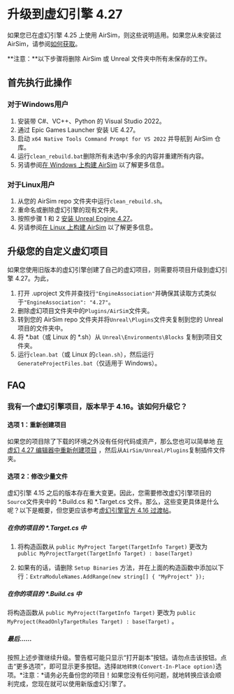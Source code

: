 # 升级到虚幻引擎 4.27

如果您已在虚幻引擎 4.25 上使用 AirSim，则这些说明适用。如果您从未安装过 AirSim，请参阅[如何获取](https://github.com/microsoft/airsim#how-to-get-it)。


**注意：**以下步骤将删除 AirSim 或 Unreal 文件夹中所有未保存的工作。

## 首先执行此操作

### 对于Windows用户
1. 安装带 C#、VC++、Python 的 Visual Studio 2022。
2. 通过 Epic Games Launcher 安装 UE 4.27。
3. 启动 `x64 Native Tools Command Prompt for VS 2022` 并导航到 AirSim 仓库。
4. 运行`clean_rebuild.bat`删除所有未选中/多余的内容并重建所有内容。
5. 另请参阅[在 Windows 上构建 AirSim](build_windows.md) 以了解更多信息。

### 对于Linux用户
1. 从您的 AirSim repo 文件夹中运行`clean_rebuild.sh`。
2. 重命名或删除虚幻引擎的现有文件夹。
3. 按照步骤 1 和 2 [安装 Unreal Engine 4.27](build_linux.md)。
4. 另请参阅[在 Linux 上构建 AirSim](build_linux.md) 以了解更多信息。


## 升级您的自定义虚幻项目
如果您使用旧版本的虚幻引擎创建了自己的虚幻项目，则需要将项目升级到虚幻引擎 4.27。为此，

1. 打开 .uproject 文件并查找行`"EngineAssociation"`并确保其读取方式类似于`"EngineAssociation": "4.27"`。
2. 删除虚幻项目文件夹中的`Plugins/AirSim`文件夹。
3. 转到您的 AirSim repo 文件夹并将`Unreal\Plugins`文件夹复制到您的 Unreal 项目的文件夹中。
4. 将 *.bat（或 Linux 的 *.sh）从 `Unreal\Environments\Blocks` 复制到项目文件夹。
5. 运行`clean.bat`（或 Linux 的`clean.sh`），然后运行`GenerateProjectFiles.bat`（仅适用于 Windows）。 

## FAQ

### 我有一个虚幻引擎项目，版本早于 4.16。该如何升级它？

#### 选项 1：重新创建项目

如果您的项目除了下载的环境之外没有任何代码或资产，那么您也可以简单地 [在虚幻 4.27 编辑器中重新创建项目](unreal_custenv.md)  ，然后从`AirSim/Unreal/Plugins`复制插件文件夹。


#### 选项 2：修改少量文件

虚幻引擎 4.15 之后的版本存在重大变更。因此，您需要修改虚幻引擎项目的`Source`文件夹中的 *.Build.cs 和 *.Target.cs 文件。那么，这些变更具体是什么呢？以下是概要，但您更应该参考[虚幻引擎官方 4.16 过渡帖](https://forums.unrealengine.com/showthread.php?145757-C-4-16-Transition-Guide)。


##### 在你的项目的 *.Target.cs 中
1. 将构造函数从 `public MyProject Target(TargetInfo Target)` 更改为 `public MyProjectTarget(TargetInfo Target) : base(Target)` 

2. 如果有的话，请删除 `Setup Binaries` 方法，并在上面的构造函数中添加以下行：`ExtraModuleNames.AddRange(new string[] { "MyProject" });` 

##### 在你的项目的 *.Build.cs 中

将构造函数从 `public MyProject(TargetInfo Target)` 更改为 `public MyProject(ReadOnlyTargetRules Target) : base(Target)` 。


##### 最后……

按照上述步骤继续升级。警告框可能只显示“打开副本”按钮。请勿点击该按钮。点击“更多选项”，即可显示更多按钮。选择`就地转换(Convert-In-Place option)`选项。*注意：*请务必先备份您的项目！如果您没有任何问题，就地转换应该会顺利完成，您现在就可以使用新版虚幻引擎了。


